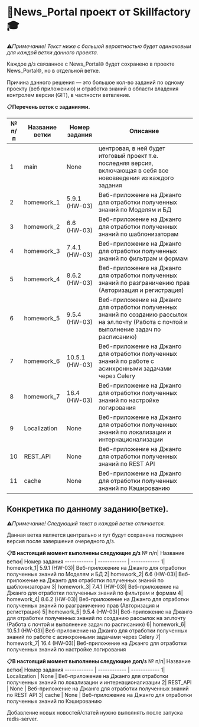 # 📰News_Portal проект от Skillfactory🎓
⚠️*Примечание! Текст ниже с большой вероятностью будет одинаковым для каждой ветки данного проекта.*

Каждое д/з связанное с News_Portal🌐 будет сохранено в проекте News_Portal🌐, но в отдельной ветке. 

Причина данного решения — это большое кол-во заданий по одному проекту (веб приложению) и отработка знаний в области владения контролем версии (GIT), в частности ветвление.

📋**Перечень веток с заданиями.**

№ п/п| Название ветки | Номер задания  | Описание
------------ |----------------|----------------| -------------
1| main           | None           | центровая, в ней будет итоговый проект т.е. последняя версия, включающая в себя все нововведения из каждого задания
2| homework_1     | 5.9.1 (HW-03)  | Веб-приложение на Джанго для отработки полученных знаний по Моделям и БД
3| homework_2     | 6.6 (HW-03)    | Веб-приложение на Джанго для отработки полученных знаний по шаблонизаторам
4| homework_3     | 7.4.1 (HW-03)  | Веб-приложение на Джанго для отработки полученных знаний по фильтрам и формам
5| homework_4     | 8.6.2 (HW-03)  | Веб-приложение на Джанго для отработки полученных знаний по разграничению прав (Авторизация и регистрация)
6| homework_5     | 9.5.4 (HW-03)  | Веб-приложение на Джанго для отработки полученных знаний по созданию рассылок на эл.почту (Работа с почтой и выполнение задач по расписанию)
7| homework_6     | 10.5.1 (HW-03) | Веб-приложение на Джанго для отработки полученных знаний по работе с асинхронными задачами через Celery
8| homework_7     | 16.4 (HW-03)   | Веб-приложение на Джанго для отработки полученных знаний по настройке логирования
9| Localization   | None           | Веб-приложение на Джанго для отработки полученных знаний по локализации и интернационализации
10| REST_API       | None           | Веб-приложение на Джанго для отработки полученных знаний по REST API
11| cache          | None           | Веб-приложение на Джанго для отработки полученных знаний по Кэшированию



## Конкретика по данному заданию(ветке).

⚠️*Примечание! Следующий текст в каждой ветке отличается.*

Данная ветка является центрально и тут будут сохранена последняя версия после завершения очередного д/з.

📋**В настоящий момент выполнены следующие д/з**
№ п/п| Название ветки| Номер задания
------------ | ------------ | ------------
1| homework_1| 5.9.1 (HW-03)| Веб-приложение на Джанго для отработки полученных знаний по Моделям и БД
2| homework_2| 6.6 (HW-03)| Веб-приложение на Джанго для отработки полученных знаний по шаблонизаторам
3| homework_3| 7.4.1 (HW-03)| Веб-приложение на Джанго для отработки полученных знаний по фильтрам и формам
4| homework_4| 8.6.2 (HW-03)| Веб-приложение на Джанго для отработки полученных знаний по разграничению прав (Авторизация и регистрация)
5| homework_5| 9.5.4 (HW-03)| Веб-приложение на Джанго для отработки полученных знаний по созданию рассылок на эл.почту (Работа с почтой и выполнение задач по расписанию)
6| homework_6| 10.5.1 (HW-03)| Веб-приложение на Джанго для отработки полученных знаний по работе с асинхронными задачами через Celery
7| homework_7| 16.4 (HW-03)| Веб-приложение на Джанго для отработки полученных знаний по настройке логирования

📋**В настоящий момент выполнены следующие доп/з**
№ п/п| Название ветки| Номер задания
------------ | ------------ | ------------
1| Localization   | None           | Веб-приложение на Джанго для отработки полученных знаний по локализации и интернационализации
2| REST_API       | None           | Веб-приложение на Джанго для отработки полученных знаний по REST API
3| cache          | None           | Веб-приложение на Джанго для отработки полученных знаний по Кэшированию

Добавление новых новостей/статей нужно выполнять после запуска redis-server.



